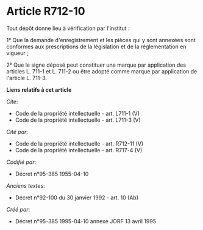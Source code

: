 # Article R712-10

Tout dépôt donne lieu à vérification par l'institut : 

1° Que la demande d'enregistrement et les pièces qui y sont annexées sont conformes aux prescriptions de la législation et de
la réglementation en vigueur ; 

2° Que le signe déposé peut constituer une marque par application des articles L. 711-1 et L. 711-2 ou être adopté comme
marque par application de l'article L. 711-3.

**Liens relatifs à cet article**

_Cite_:

  - Code de la propriété intellectuelle - art. L711-1 (V)
  - Code de la propriété intellectuelle - art. L711-3 (V)

_Cité par_:

  - Code de la propriété intellectuelle - art. R712-11 (V)
  - Code de la propriété intellectuelle - art. R717-4 (V)

_Codifié par_:

  - Décret n°95-385 1955-04-10

_Anciens textes_:

  - Décret n°92-100 du 30 janvier 1992 - art. 10 (Ab)

_Créé par_:

  - Décret n°95-385 1995-04-10 annexe JORF 13 avril 1995
